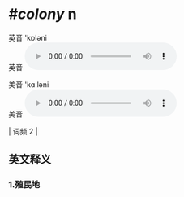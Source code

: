 # ***\#colony*** n
英音 'kɒləni  
英音
<audio src="./media/colony1.aac" controls="controls"></audio>

美音 'kɑːləni  
美音
<audio src="./media/colony2.aac" controls="controls"></audio>



| 词频 2 |  

英文释义
---
### 1.**殖民地**  


